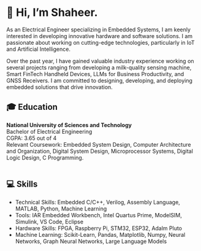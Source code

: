 <H1>👋 Hi, I’m Shaheer.</H1>

<p>As an Electrical Engineer specializing in Embedded Systems, I am keenly interested in developing innovative hardware and software solutions. I am passionate about working on cutting-edge technologies, particularly in IoT and Artificial Intelligence.</p>
<p>Over the past year, I have gained valuable industry experience working on several projects ranging from developing a milk-quality sensing machine, Smart FinTech Handheld Devices, LLMs for Business Productivity, and GNSS Receivers. I am committed to designing, developing, and deploying embedded solutions that drive innovation.</p>

<div>
  <h2>🎓 Education</h2>
      <strong>National University of Sciences and Technology</strong><br>
      Bachelor of Electrical Engineering<br>
      CGPA: 3.65 out of 4<br>
      Relevant Coursework: Embedded System Design, Computer Architecture and Organization, Digital System Design, Microprocessor Systems, Digital Logic Design, C Programming.<br>
      <br>
  <h2>💻 Skills</h2>
  <ul>
    <li>Technical Skills: Embedded C/C++, Verilog, Assembly Language, MATLAB,  Python, Machine Learning</li>
    <li>Tools: IAR Embedded Workbench, Intel Quartus Prime, ModelSIM, Simulink, VS Code, Eclipse</li>
    <li>Hardware Skills: FPGA, Raspberry Pi, STM32, ESP32, Adalm Pluto</li>
    <li>Machine Learning: Scikit-Learn, Pandas, Matplotlib, Numpy, Neural Networks, Graph Neural Networks, Large Language Models</li>
  </ul>
</div>
